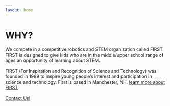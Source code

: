 ```yaml
---
layout: home
---
```

<div class="logo-box">
	<h1>WHY?</h1>
</div>
<div class="information">
	We compete in a competitive robotics and STEM organization called FIRST. FIRST is designed to give kids who are in the middle/upper school range of ages an opportunity of learning about STEM.
	<br>
	<br>
FIRST (For Inspiration and Recognition of Science and Technology) was founded in 1989 to inspire young people’s interest and participation in science and technology. First is based in Manchester, NH.
	<a href="https://www.firstinspires.org/" target="_blank">learn more about FIRST</a>
	<br>
	<br>
	<A HREF="mailto:7sigmarobotics@gmail.com?&Subject=7%20sigma%20robotics%20Q%26A%20inquiry%20whyFirst">Contact Us!</A>
</div>